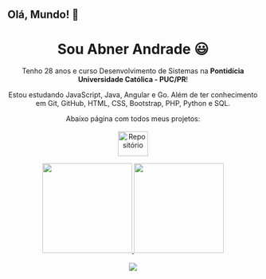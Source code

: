 ## Olá, Mundo! 🖖 

<div>
  <h1 align="center"> Sou Abner Andrade 😃️</h1>
  <p align="center">Tenho 28 anos e curso Desenvolvimento de Sistemas na <b>Pontidícia Universidade Católica - PUC/PR</b>!
  </a><br>
  <p align="center">Estou estudando JavaScript, Java, Angular e Go. Além de ter conhecimento em Git, GitHub, HTML, CSS, Bootstrap, PHP, Python e SQL.</h2>
  <p align="center">Abaixo página com todos meus projetos:</br></br>
  <a href="https://github.com/aa-abnerandrade?tab=repositories" target="_blank"><img alt="Repositório" height="50" width="60" src="https://cdn-icons-png.flaticon.com/512/1064/1064613.png?w=360" target="_blank"></a></p>
</div>

<div align="center">
  <a href="https://github.com/aa-abnerandrade">
  <img height="180em" src="https://github-readme-stats.vercel.app/api?username=aa-abnerandrade&show_icons=true&theme=cobalt&include_all_commits=true&count_private=true"/>
  <img height="180em" src="https://github-readme-stats.vercel.app/api/top-langs/?username=aa-abnerandrade&layout=compact&langs_count=7&theme=cobalt"/>
</div>

<br>

<div align="center">
  <a href="https://www.linkedin.com/in/abnerandrade/" target="_blank"><img src="https://img.shields.io/badge/-LinkedIn-%230077B5?style=for-the-badge&logo=linkedin&logoColor=white" target="_blank"></a>
</div>


